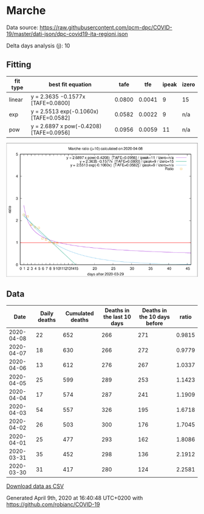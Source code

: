 # Marche

Data source: https://raw.githubusercontent.com/pcm-dpc/COVID-19/master/dati-json/dpc-covid19-ita-regioni.json

Delta days analysis (j): 10

## Fitting 
|fit type|best fit equation|tafe|tfe|ipeak|izero|
|-------|-----|--------|------|---|---|
|linear|y = 2.3635 -0.1577x  [TAFE=0.0800]|0.0800|0.0041|9|15|
|exp|y = 2.5513 exp(-0.1060x)  [TAFE=0.0582]|0.0582|0.0022|9|n/a|
|pow|y = 2.6897 x pow(-0.4208)  [TAFE=0.0956]|0.0956|0.0059|11|n/a|

![Plot](COVID-19_marche_j10_2020-04-08.png)

## Data
|Date|Daily deaths|Cumulated deaths|Deaths in the last 10 days|Deaths in the 10 days before|ratio|
|----|----------|-----------|-------|--------------------|-----|
|2020-04-08|22|652|266|271|0.9815|
|2020-04-07|18|630|266|272|0.9779|
|2020-04-06|13|612|276|267|1.0337|
|2020-04-05|25|599|289|253|1.1423|
|2020-04-04|17|574|287|241|1.1909|
|2020-04-03|54|557|326|195|1.6718|
|2020-04-02|26|503|300|176|1.7045|
|2020-04-01|25|477|293|162|1.8086|
|2020-03-31|35|452|298|136|2.1912|
|2020-03-30|31|417|280|124|2.2581|

[Download data as CSV](COVID-19_marche_j10_2020-04-08.csv)

Generated April 9th, 2020 at 16:40:48 UTC+0200 with https://github.com/robianc/COVID-19
